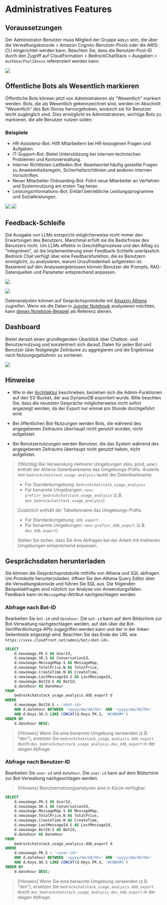 # Administratives Features

## Voraussetzungen

Der Administrator-Benutzer muss Mitglied der Gruppe `Admin` sein, die über die Verwaltungskonsole > Amazon Cognito-Benutzer-Pools oder die AWS-CLI eingerichtet werden kann. Beachten Sie, dass die Benutzer-Pool-ID durch den Zugriff auf CloudFormation > BedrockChatStack > Ausgaben > `AuthUserPoolIdxxxx` referenziert werden kann.

![](./imgs/group_membership_admin.png)

## Öffentliche Bots als Wesentlich markieren

Öffentliche Bots können jetzt von Administratoren als "Wesentlich" markiert werden. Bots, die als Wesentlich gekennzeichnet sind, werden im Abschnitt "Wesentlich" des Bot-Stores hervorgehoben, wodurch sie für Benutzer leicht zugänglich sind. Dies ermöglicht es Administratoren, wichtige Bots zu markieren, die alle Benutzer nutzen sollen.

### Beispiele

- HR-Assistenz-Bot: Hilft Mitarbeitern bei HR-bezogenen Fragen und Aufgaben.
- IT-Support-Bot: Bietet Unterstützung bei internen technischen Problemen und Kontoverwaltung.
- Interner Richtlinien-Leitfaden-Bot: Beantwortet häufig gestellte Fragen zu Anwesenheitsregeln, Sicherheitsrichtlinien und anderen internen Vorschriften.
- Neuer Mitarbeiter Onboarding-Bot: Führt neue Mitarbeiter an Verfahren und Systemnutzung am ersten Tag heran.
- Leistungsinformations-Bot: Erklärt betriebliche Leistungsprogramme und Sozialleistungen.

![](./imgs/admin_bot_menue.png)
![](./imgs/bot_store.png)

## Feedback-Schleife

Die Ausgabe von LLMs entspricht möglicherweise nicht immer den Erwartungen des Benutzers. Manchmal erfüllt sie die Bedürfnisse des Benutzers nicht. Um LLMs effektiv in Geschäftsprozesse und den Alltag zu "integrieren", ist die Implementierung einer Feedback-Schleife unerlässlich. Bedrock Chat verfügt über eine Feedbackfunktion, die es Benutzern ermöglicht, zu analysieren, warum Unzufriedenheit aufgetreten ist. Basierend auf den Analyseergebnissen können Benutzer die Prompts, RAG-Datenquellen und Parameter entsprechend anpassen.

![](./imgs/feedback_loop.png)

![](./imgs/feedback-using-claude-chat.png)

Datenanalysten können auf Gesprächsprotokolle mit [Amazon Athena](https://aws.amazon.com/jp/athena/) zugreifen. Wenn sie die Daten in [Jupyter Notebook](https://jupyter.org/) analysieren möchten, kann [dieses Notebook-Beispiel](../examples/notebooks/feedback_analysis_example.ipynb) als Referenz dienen.

## Dashboard

Bietet derzeit einen grundlegenden Überblick über Chatbot- und Benutzernutzung und konzentriert sich darauf, Daten für jeden Bot und Benutzer über festgelegte Zeiträume zu aggregieren und die Ergebnisse nach Nutzungsgebühren zu sortieren.

![](./imgs/admin_bot_analytics.png)

## Hinweise

- Wie in der [Architektur](../README.md#architecture) beschrieben, beziehen sich die Admin-Funktionen auf den S3-Bucket, der aus DynamoDB exportiert wurde. Bitte beachten Sie, dass die neuesten Gespräche möglicherweise nicht sofort angezeigt werden, da der Export nur einmal pro Stunde durchgeführt wird.

- Bei öffentlichen Bot-Nutzungen werden Bots, die während des angegebenen Zeitraums überhaupt nicht genutzt wurden, nicht aufgelistet.

- Bei Benutzernutzungen werden Benutzer, die das System während des angegebenen Zeitraums überhaupt nicht genutzt haben, nicht aufgelistet.

> [!Wichtig]
> Bei Verwendung mehrerer Umgebungen (dev, prod, usw.) enthält der Athena-Datenbankname das Umgebungs-Präfix. Anstelle von `bedrockchatstack_usage_analysis` lautet der Datenbankname:
>
> - Für Standardumgebung: `bedrockchatstack_usage_analysis`
> - Für benannte Umgebungen: `<env-prefix>_bedrockchatstack_usage_analysis` (z.B. `dev_bedrockchatstack_usage_analysis`)
>
> Zusätzlich enthält der Tabellenname das Umgebungs-Präfix:
>
> - Für Standardumgebung: `ddb_export`
> - Für benannte Umgebungen: `<env-prefix>_ddb_export` (z.B. `dev_ddb_export`)
>
> Stellen Sie sicher, dass Sie Ihre Abfragen bei der Arbeit mit mehreren Umgebungen entsprechend anpassen.

## Gesprächsdaten herunterladen

Sie können die Gesprächsprotokolle mithilfe von Athena und SQL abfragen. Um Protokolle herunterzuladen, öffnen Sie den Athena Query Editor über die Verwaltungskonsole und führen Sie SQL aus. Die folgenden Beispielabfragen sind nützlich zur Analyse von Anwendungsfällen. Feedback kann im `MessageMap`-Attribut nachgeschlagen werden.

### Abfrage nach Bot-ID

Bearbeiten Sie `bot-id` und `datehour`. Die `bot-id` kann auf dem Bildschirm zur Bot-Verwaltung nachgeschlagen werden, auf den über die Bot-Veröffentlichungs-APIs zugegriffen werden kann und der in der linken Seitenleiste angezeigt wird. Beachten Sie das Ende der URL wie `https://xxxx.cloudfront.net/admin/bot/<bot-id>`.

```sql
SELECT
    d.newimage.PK.S AS UserId,
    d.newimage.SK.S AS ConversationId,
    d.newimage.MessageMap.S AS MessageMap,
    d.newimage.TotalPrice.N AS TotalPrice,
    d.newimage.CreateTime.N AS CreateTime,
    d.newimage.LastMessageId.S AS LastMessageId,
    d.newimage.BotId.S AS BotId,
    d.datehour AS DateHour
FROM
    bedrockchatstack_usage_analysis.ddb_export d
WHERE
    d.newimage.BotId.S = '<bot-id>'
    AND d.datehour BETWEEN '<yyyy/mm/dd/hh>' AND '<yyyy/mm/dd/hh>'
    AND d.Keys.SK.S LIKE CONCAT(d.Keys.PK.S, '#CONV#%')
ORDER BY
    d.datehour DESC;
```

> [!Hinweis]
> Wenn Sie eine benannte Umgebung verwenden (z.B. "dev"), ersetzen Sie `bedrockchatstack_usage_analysis.ddb_export` durch `dev_bedrockchatstack_usage_analysis.dev_ddb_export` in der obigen Abfrage.

### Abfrage nach Benutzer-ID

Bearbeiten Sie `user-id` und `datehour`. Die `user-id` kann auf dem Bildschirm zur Bot-Verwaltung nachgeschlagen werden.

> [!Hinweis]
> Benutzernutzungsanalysen sind in Kürze verfügbar.

```sql
SELECT
    d.newimage.PK.S AS UserId,
    d.newimage.SK.S AS ConversationId,
    d.newimage.MessageMap.S AS MessageMap,
    d.newimage.TotalPrice.N AS TotalPrice,
    d.newimage.CreateTime.N AS CreateTime,
    d.newimage.LastMessageId.S AS LastMessageId,
    d.newimage.BotId.S AS BotId,
    d.datehour AS DateHour
FROM
    bedrockchatstack_usage_analysis.ddb_export d
WHERE
    d.newimage.PK.S = '<user-id>'
    AND d.datehour BETWEEN '<yyyy/mm/dd/hh>' AND '<yyyy/mm/dd/hh>'
    AND d.Keys.SK.S LIKE CONCAT(d.Keys.PK.S, '#CONV#%')
ORDER BY
    d.datehour DESC;
```

> [!Hinweis]
> Wenn Sie eine benannte Umgebung verwenden (z.B. "dev"), ersetzen Sie `bedrockchatstack_usage_analysis.ddb_export` durch `dev_bedrockchatstack_usage_analysis.dev_ddb_export` in der obigen Abfrage.